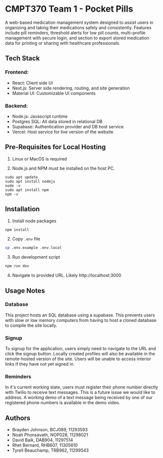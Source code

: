 # CMPT370 Team 1 - Pocket Pills

A web-based medication management system designed to assist users in organizing and taking their medications safely and consistently. Features include pill reminders, threshold alerts for low pill counts, multi-profile management with secure login, and section to export stored medication data for printing or sharing with healthcare professionals.

## Tech Stack

### Frontend:
 - React: Client side UI
 - Next.js: Server side rendering, routing, and site generation
 - Material UI: Customizable UI components
### Backend:
 - Node.js: Javascript runtime
 - Postgres SQL: All data stored in relational DB
 - Supabase: Authentication provider and DB host service
 - Vercel: Host service for live version of the website

## Pre-Requisites for Local Hosting

1. Linux or MacOS is required

2. Node.js and NPM must be installed on the host PC. 
```
sudo apt update
sudo apt install nodejs
node -v
sudo apt install npm
npm -v
```

## Installation

1. Install node packages

```bash
npm install
```
2. Copy ```.env``` file
```bash
cp .env.example .env.local
```
3. Run development script
```bash
npm run dev
```
4. Navigate to provided URL. Likely http://localhost:3000


## Usage Notes

### Database
This project hosts an SQL database using a supabase.
This prevents users with slow or low memory computers from having to host a cloned database to compile the site locally.

### Signup
To signup for the application, users simply need to navigate to the URL and click the signup button. Locally created profiles will also be available in the remote-hosted version of the site. Users will be unable to access interior links if they have not yet signed in.

### Reminders
In it's current working state, users must register their phone number directly with Twilio to receive text messages. This is a future issue we would like to address. A working demo of a text message being received by one of our registered phone numbers is available in the demo video.

## Authors
- Brayden Johnson, BCJ089, 11293593
- Noah Phonsavath, NOP028, 11298021
- David Baik, DAB904, 11297514
- Rhet Bernard, RHB607, 11305610
- Tyrell Beauchamp, TRB962, 11299543
